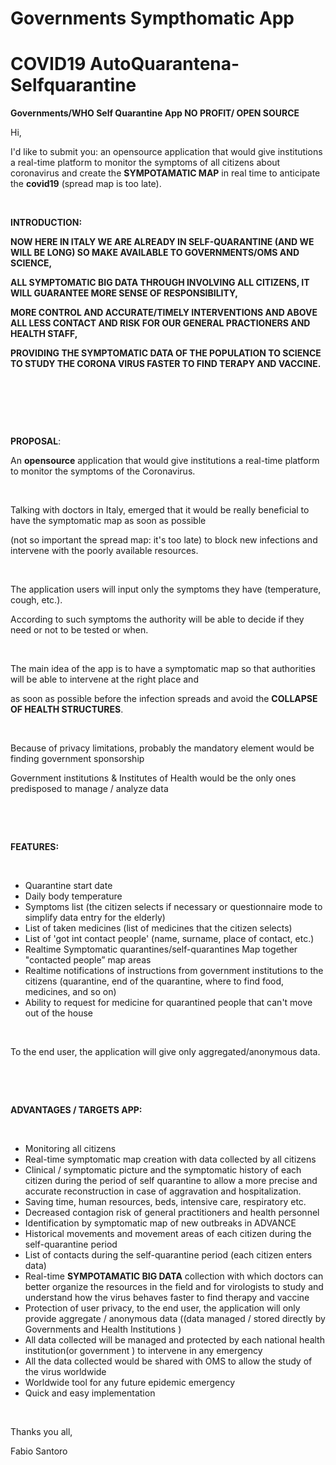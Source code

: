 # Governments Sympthomatic App 
# COVID19 AutoQuarantena-Selfquarantine
<B>Governments/WHO Self Quarantine App NO PROFIT/ OPEN SOURCE</B>

<html>
<head>
  <meta http-equiv="Content-Type" content="text/html; charset=utf-8">
  <meta http-equiv="Content-Style-Type" content="text/css">
</head>
<body>
<p class="p1">Hi,</p>
<p class="p1">I'd like to submit you: an opensource application that would give institutions a real-time platform to monitor the symptoms of all citizens about coronavirus and create the <b>SYMPOTAMATIC MAP</b> in real time to anticipate the <b>covid19</b> (spread map is too late).</p>
<p class="p2"><br></p>
<p class="p1"><b>INTRODUCTION:</b></p>
<p class="p3"><b>NOW HERE IN ITALY WE ARE ALREADY IN SELF-QUARANTINE (AND WE WILL BE LONG) SO MAKE AVAILABLE TO GOVERNMENTS/OMS AND SCIENCE,</b></p>
<p class="p3"><b>ALL SYMPTOMATIC BIG DATA THROUGH INVOLVING ALL CITIZENS, IT WILL GUARANTEE MORE SENSE OF RESPONSIBILITY,</b></p>
<p class="p3"><b>MORE CONTROL AND ACCURATE/TIMELY INTERVENTIONS AND ABOVE ALL LESS CONTACT AND RISK FOR OUR GENERAL PRACTIONERS AND HEALTH STAFF,<span class="Apple-converted-space"> </span></b></p>
<p class="p3"><b>PROVIDING THE SYMPTOMATIC DATA OF THE POPULATION TO SCIENCE TO STUDY THE CORONA VIRUS FASTER<span class="Apple-converted-space">  </span>TO FIND TERAPY AND VACCINE.</b></p>
<p class="p2"><br></p>
<p class="p2"><b></b><br></p>
<p class="p2"><b></b><br></p>
<p class="p1"><b>PROPOSAL</b>:</p>
<p class="p1">An <b>opensource</b> application that would give institutions a real-time platform to monitor the symptoms of the Coronavirus.</p>
<p class="p2"><br></p>
<p class="p1">Talking with doctors in Italy, emerged that it would be really beneficial to have the symptomatic map as soon as possible<span class="Apple-converted-space"> </span></p>
<p class="p1">(not so important the spread map: it's too late) to block new infections and intervene with the poorly available resources.</p>
<p class="p2"><br></p>
<p class="p1">The application users will input only the symptoms they have (temperature, cough, etc.).<span class="Apple-converted-space"> </span></p>
<p class="p1">According to such symptoms the authority will be able to decide if they need or not to be tested or when.</p>
<p class="p2"><br></p>
<p class="p1">The main idea of the app is to have a symptomatic map so that authorities will be able to intervene at the right place and<span class="Apple-converted-space"> </span></p>
<p class="p1">as soon as possible before the infection spreads and avoid the <b>COLLAPSE OF HEALTH STRUCTURES</b>.</p>
<p class="p2"><br></p>
<p class="p1">Because of privacy limitations, probably the mandatory element would be finding government sponsorship</p>
<p class="p1">Government institutions &amp; Institutes of Health would be the only ones predisposed to manage / analyze data</p>
<p class="p2"><br></p>
<p class="p2"><b></b><br></p>
<p class="p1"><b>FEATURES:</b></p>
<p class="p2"><br></p>
<ul class="ul1">
  <li class="li1"><span class="s1"></span>Quarantine start date</li>
  <li class="li1">Daily body temperature</li>
  <li class="li1">Symptoms list (the citizen selects if necessary or questionnaire mode to simplify data entry for the elderly)</li>
  <li class="li1">List of taken medicines (list of medicines that the citizen selects)</li>
  <li class="li1">List of 'got int contact people' (name, surname, place of contact, etc.)</li>
  <li class="li1">Realtime Symptomatic quarantines/self-quarantines Map together "contacted people” map areas</li>
  <li class="li1">Realtime notifications of instructions from<span class="Apple-converted-space">  </span>government institutions to the citizens (quarantine, end of the quarantine, where to find food, medicines, and so on)</li>
  <li class="li1">Ability to request for medicine for quarantined people that can't move out of the house</li>
</ul>
<p class="p2"><br></p>
<p class="p1">To the end user, the application will give only aggregated/anonymous data.</p>
<p class="p2"><br></p>
<p class="p2"><span class="s2"><b></b></span><br></p>
<p class="p1"><span class="s2"><b>ADVANTAGES / TARGETS APP:</b></span></p>
<p class="p2"><br></p>
<ul class="ul1">
  <li class="li1"><span class="s2">Monitoring all citizens</span></li>
  <li class="li1"><span class="s2">Real-time symptomatic map creation with data collected by all citizens</span></li>
  <li class="li1"><span class="s2">Clinical / symptomatic picture and the symptomatic history of each citizen during the period of self quarantine to allow a more precise and accurate reconstruction in case of aggravation and hospitalization.</span></li>
  <li class="li1"><span class="s2">Saving time, human resources, beds, intensive care, respiratory etc.</span></li>
  <li class="li1"><span class="s2">Decreased contagion risk of general practitioners and health personnel</span></li>
  <li class="li1"><span class="s2">Identification by symptomatic map of new outbreaks in ADVANCE</span></li>
  <li class="li1"><span class="s2">Historical movements and movement areas of each citizen during the self-quarantine period</span></li>
  <li class="li1"><span class="s2">List of contacts during the self-quarantine period (each citizen enters data)</span></li>
  <li class="li1"><span class="s2">Real-time </span><b>SYMPOTAMATIC </b><span class="s2"><b>BIG DATA</b> collection with which doctors can better organize the resources in the field and for virologists to study and understand how the virus behaves faster to find therapy and vaccine<span class="Apple-converted-space"> </span></span></li>
  <li class="li1"><span class="s2">Protection of user privacy, to the end user, the application will only provide aggregate / anonymous data ((data managed / stored directly by Governments and Health Institutions )</span></li>
  <li class="li1"><span class="s2">All data collected will be managed and protected by each national health institution(or government ) to intervene in any emergency</span></li>
  <li class="li1"><span class="s2">All the data collected would be shared with OMS to allow the study of the virus worldwide</span></li>
  <li class="li1"><span class="s2">Worldwide tool for any future epidemic emergency</span></li>
  <li class="li1"><span class="s2">Quick and easy implementation</span></li>
</ul>
<p class="p2"><span class="s2"></span><br></p>
<p class="p1"><span class="s2">Thanks you all,</span></p>
<p class="p1"><span class="s2">Fabio Santoro</span></p>
